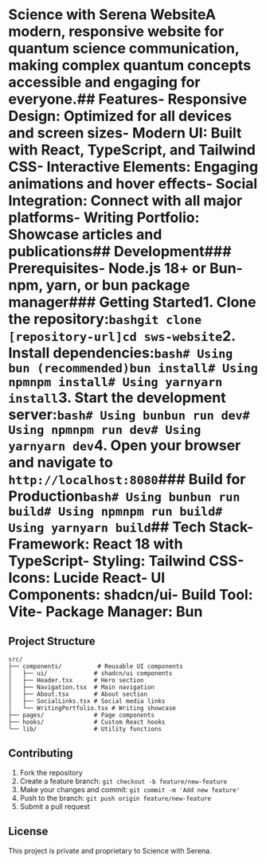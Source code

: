 # Science with Serena WebsiteA modern, responsive website for quantum science communication, making complex quantum concepts accessible and engaging for everyone.## Features- **Responsive Design**: Optimized for all devices and screen sizes- **Modern UI**: Built with React, TypeScript, and Tailwind CSS- **Interactive Elements**: Engaging animations and hover effects- **Social Integration**: Connect with all major platforms- **Writing Portfolio**: Showcase articles and publications## Development### Prerequisites- Node.js 18+ or Bun- npm, yarn, or bun package manager### Getting Started1. Clone the repository:```bashgit clone [repository-url]cd sws-website```2. Install dependencies:```bash# Using bun (recommended)bun install# Using npmnpm install# Using yarnyarn install```3. Start the development server:```bash# Using bunbun run dev# Using npmnpm run dev# Using yarnyarn dev```4. Open your browser and navigate to `http://localhost:8080`### Build for Production```bash# Using bunbun run build# Using npmnpm run build# Using yarnyarn build```## Tech Stack- **Framework**: React 18 with TypeScript- **Styling**: Tailwind CSS- **Icons**: Lucide React- **UI Components**: shadcn/ui- **Build Tool**: Vite- **Package Manager**: Bun

## Project Structure

```
src/
├── components/          # Reusable UI components
│   ├── ui/             # shadcn/ui components
│   ├── Header.tsx      # Hero section
│   ├── Navigation.tsx  # Main navigation
│   ├── About.tsx       # About section
│   ├── SocialLinks.tsx # Social media links
│   └── WritingPortfolio.tsx # Writing showcase
├── pages/              # Page components
├── hooks/              # Custom React hooks
└── lib/                # Utility functions
```

## Contributing

1. Fork the repository
2. Create a feature branch: `git checkout -b feature/new-feature`
3. Make your changes and commit: `git commit -m 'Add new feature'`
4. Push to the branch: `git push origin feature/new-feature`
5. Submit a pull request

## License

This project is private and proprietary to Science with Serena.
